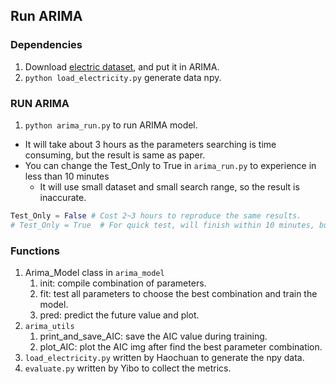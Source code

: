 ## Run ARIMA
### Dependencies
1. Download [electric dataset](https://archive.ics.uci.edu/dataset/321/electricityloaddiagrams20112014), and put it in ARIMA.
2. `python load_electricity.py` generate data npy.
### RUN ARIMA
1. `python arima_run.py` to run ARIMA model.

- It will take about 3 hours as the parameters searching is time consuming, but the result is same as paper.
- You can change the Test_Only to True in `arima_run.py` to experience in less than 10 minutes
    - It will use small dataset and small search range, so the result is inaccurate.

```py
Test_Only = False # Cost 2~3 hours to reproduce the same results.
# Test_Only = True  # For quick test, will finish within 10 minutes, but inaccurate.
```

### Functions
1. Arima_Model class in `arima_model`
    1. init: compile combination of parameters.
    2. fit: test all parameters to choose the best combination and train the model.
    3. pred: predict the future value and plot.
2. `arima_utils`
    1. print_and_save_AIC: save the AIC value during training.
    2. plot_AIC: plot the AIC img after find the best parameter combination.
3. `load_electricity.py` written by Haochuan to generate the npy data.
4. `evaluate.py` written by Yibo to collect the metrics.